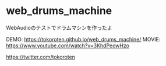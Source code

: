 # web_drums_machine

WebAudioのテストでドラムマシンを作ったよ

DEMO: https://tokoroten.github.io/web_drums_machine/
MOVIE: https://www.youtube.com/watch?v=3KhdPeowHzo

https://twitter.com/tokoroten
